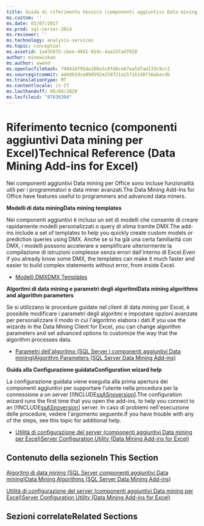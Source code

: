 ```yaml
---
title: Guida di riferimento tecnico (componenti aggiuntivi Data mining per Excel) | Microsoft Docs
ms.custom: ''
ms.date: 03/07/2017
ms.prod: sql-server-2014
ms.reviewer: ''
ms.technology: analysis-services
ms.topic: conceptual
ms.assetid: 1a435875-cbee-49d1-914c-4aa15fad7628
author: minewiskan
ms.author: owend
ms.openlocfilehash: 740416f95da166e3c8fd8ce67ea5d7ad133c9cc2
ms.sourcegitcommit: ad4d92dce894592a259721a1571b1d8736abacdb
ms.translationtype: MT
ms.contentlocale: it-IT
ms.lasthandoff: 08/04/2020
ms.locfileid: "87636394"
---
```

# <a name="technical-reference-data-mining-add-ins-for-excel"></a><span data-ttu-id="02735-102">Riferimento tecnico (componenti aggiuntivi Data mining per Excel)</span><span class="sxs-lookup"><span data-stu-id="02735-102">Technical Reference (Data Mining Add-ins for Excel)</span></span>
  <span data-ttu-id="02735-103">Nei componenti aggiuntivi Data mining per Office sono incluse funzionalità utili per i programmatori e data miner avanzati.</span><span class="sxs-lookup"><span data-stu-id="02735-103">The Data Mining Add-Ins for Office have features useful to programmers and advanced data miners.</span></span>  
  
 <span data-ttu-id="02735-104">**Modelli di data mining**</span><span class="sxs-lookup"><span data-stu-id="02735-104">**Data mining templates**</span></span>  
  
 <span data-ttu-id="02735-105">Nei componenti aggiuntivi è incluso un set di modelli che consente di creare rapidamente modelli personalizzati o query di stima tramite DMX.</span><span class="sxs-lookup"><span data-stu-id="02735-105">The add-ins include a set of templates to help you quickly create custom models or prediction queries using DMX.</span></span> <span data-ttu-id="02735-106">Anche se si ha già una certa familiarità con DMX, i modelli possono accelerare e semplificare ulteriormente la compilazione di istruzioni complesse senza errori dall'interno di Excel.</span><span class="sxs-lookup"><span data-stu-id="02735-106">Even if you already know some DMX, the templates can make it much faster and easier to build complex statements without error, from inside Excel.</span></span>  
  
-   [<span data-ttu-id="02735-107">Modelli DMX</span><span class="sxs-lookup"><span data-stu-id="02735-107">DMX Templates</span></span>](dmx-templates.md)  
  
 <span data-ttu-id="02735-108">**Algoritmi di data mining e parametri degli algoritmi**</span><span class="sxs-lookup"><span data-stu-id="02735-108">**Data mining algorithms and algorithm parameters**</span></span>  
  
 <span data-ttu-id="02735-109">Se si utilizzano le procedure guidate nel client di data mining per Excel, è possibile modificare i parametri degli algoritmi e impostare opzioni avanzate per personalizzare il modo in cui l'algoritmo elabora i dati.</span><span class="sxs-lookup"><span data-stu-id="02735-109">If you use the wizards in the Data Mining Client for Excel, you can change algorithm parameters and set advanced options to customize the way that the algorithm processes data.</span></span>  
  
-   [<span data-ttu-id="02735-110">Parametri dell'algoritmo &#40;SQL Server i componenti aggiuntivi Data mining&#41;</span><span class="sxs-lookup"><span data-stu-id="02735-110">Algorithm Parameters &#40;SQL Server Data Mining Add-ins&#41;</span></span>](algorithm-parameters-sql-server-data-mining-add-ins.md)  
  
 <span data-ttu-id="02735-111">**Guida alla Configurazione guidata**</span><span class="sxs-lookup"><span data-stu-id="02735-111">**Configuration wizard help**</span></span>  
  
 <span data-ttu-id="02735-112">La configurazione guidata viene eseguita alla prima apertura dei componenti aggiuntivi per supportare l'utente nella procedura per la connessione a un server [!INCLUDE[ssASnoversion](../includes/ssasnoversion-md.md)].</span><span class="sxs-lookup"><span data-stu-id="02735-112">The configuration wizard runs the first time that you open the add-ins, to help you connect to an [!INCLUDE[ssASnoversion](../includes/ssasnoversion-md.md)] server.</span></span> <span data-ttu-id="02735-113">In caso di problemi nell'esecuzione delle procedure, vedere l'argomento seguente.</span><span class="sxs-lookup"><span data-stu-id="02735-113">If you have trouble with any of the steps, see this topic for additional help.</span></span>  
  
-   [<span data-ttu-id="02735-114">Utilità di configurazione del server &#40;componenti aggiuntivi Data mining per Excel&#41;</span><span class="sxs-lookup"><span data-stu-id="02735-114">Server Configuration Utility &#40;Data Mining Add-ins for Excel&#41;</span></span>](server-configuration-utility-data-mining-add-ins-for-excel.md)  
  
## <a name="in-this-section"></a><span data-ttu-id="02735-115">Contenuto della sezione</span><span class="sxs-lookup"><span data-stu-id="02735-115">In This Section</span></span>  
 [<span data-ttu-id="02735-116">Algoritmi di data mining &#40;SQL Server componenti aggiuntivi Data mining&#41;</span><span class="sxs-lookup"><span data-stu-id="02735-116">Data Mining Algorithms &#40;SQL Server Data Mining Add-ins&#41;</span></span>](data-mining-algorithms-sql-server-data-mining-add-ins.md)  
  
 [<span data-ttu-id="02735-117">Utilità di configurazione del server &#40;componenti aggiuntivi Data mining per Excel&#41;</span><span class="sxs-lookup"><span data-stu-id="02735-117">Server Configuration Utility &#40;Data Mining Add-ins for Excel&#41;</span></span>](server-configuration-utility-data-mining-add-ins-for-excel.md)  
  
## <a name="related-sections"></a><span data-ttu-id="02735-118">Sezioni correlate</span><span class="sxs-lookup"><span data-stu-id="02735-118">Related Sections</span></span>  
  
